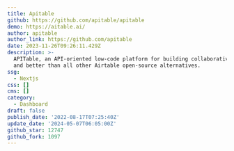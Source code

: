 ```yaml
---
title: Apitable
github: https://github.com/apitable/apitable
demo: https://aitable.ai/
author: apitable
author_link: https://github.com/apitable
date: 2023-11-26T09:26:11.429Z
description: >-
  APITable, an API-oriented low-code platform for building collaborative apps
  and better than all other Airtable open-source alternatives.
ssg:
  - Nextjs
css: []
cms: []
category:
  - Dashboard
draft: false
publish_date: '2022-08-17T07:25:40Z'
update_date: '2024-05-07T06:05:00Z'
github_star: 12747
github_fork: 1097
---
```

